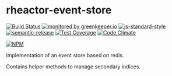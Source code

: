 # rheactor-event-store

[![Build Status](https://travis-ci.org/ResourcefulHumans/rheactor-event-store.svg?branch=master)](https://travis-ci.org/ResourcefulHumans/rheactor-event-store)
[![monitored by greenkeeper.io](https://img.shields.io/badge/greenkeeper.io-monitored-brightgreen.svg)](http://greenkeeper.io/) 
[![js-standard-style](https://img.shields.io/badge/code%20style-standard-brightgreen.svg)](http://standardjs.com/)
[![semantic-release](https://img.shields.io/badge/semver-semantic%20release-e10079.svg)](https://github.com/semantic-release/semantic-release)
[![Test Coverage](https://codeclimate.com/github/ResourcefulHumans/rheactor-event-store/badges/coverage.svg)](https://codeclimate.com/github/ResourcefulHumans/rheactor-event-store/coverage)
[![Code Climate](https://codeclimate.com/github/ResourcefulHumans/rheactor-event-store/badges/gpa.svg)](https://codeclimate.com/github/ResourcefulHumans/rheactor-event-store)

[![NPM](https://nodei.co/npm/rheactor-event-store.png?downloads=true&downloadRank=true&stars=true)](https://nodei.co/npm/rheactor-event-store/)

Implementation of an event store based on redis.

Contains helper methods to manage secondary indices.
